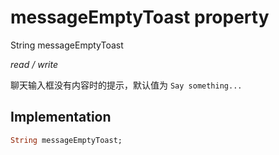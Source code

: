 


# messageEmptyToast property







String messageEmptyToast
  
_<span class="feature">read / write</span>_



<p>聊天输入框没有内容时的提示，默认值为 <code>Say something...</code></p>



## Implementation

```dart
String messageEmptyToast;
```







